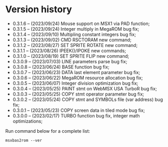 # Version history

- 0.3.1.6 – (2023/09/24) Mouse support on MSX1 via PAD function;
- 0.3.1.5 – (2023/09/24) Integer multiply in MegaROM bug fix;
- 0.3.1.4 – (2023/09/10) Multipling constant integers bug fix;
- 0.3.1.3 – (2023/09/02) CMD RSCTORAM new command;
- 0.3.1.2 – (2023/08/27) SET SPRITE ROTATE new command;
- 0.3.1.1 – (2023/08/26) IPEEK()/IPOKE new commands;
- 0.3.1.0 – (2023/08/19) SET SPRITE FLIP new command;
- 0.3.0.9 – (2023/07/03) LINE parameters parse bug fix;
- 0.3.0.8 – (2023/06/24) BASE function bug fix;
- 0.3.0.7 – (2023/06/23) DATA last element parameter bug fix;
- 0.3.0.6 – (2023/06/22) MegaROM resource allocation bug fix;
- 0.3.0.5 – (2023/06/07) Integer division optimization bug fix;
- 0.3.0.4 – (2023/05/25) PAINT stmt on WebMSX USA TurboR bug fix;
- 0.3.0.3 – (2023/05/25) COPY stmt operator parameter bug fix;
- 0.3.0.2 – (2023/05/24) COPY stmt and SYMBOLs file (var address) bug fix;
- 0.3.0.1 – (2023/05/23) COPY screen data in tiled mode bug fix;
- 0.3.0.0 – (2023/02/17) TURBO function bug fix, integer math optimizations;

Run command below for a complete list:

	msxbas2rom --ver

